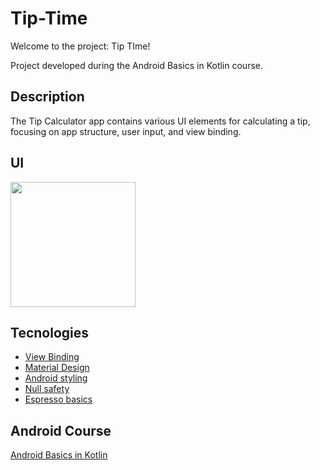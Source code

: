 # Tip-Time

Welcome to the project: Tip TIme!

Project developed during the Android Basics in Kotlin course.

## Description

The Tip Calculator app contains various UI elements for calculating a tip, focusing on app structure, user input, and view binding.

## UI

<div>
<img src="https://user-images.githubusercontent.com/92222426/208265523-f6a66d9f-1708-4c27-8b36-5541d61fc65a.jpg" width="200px"/>
</div>

## Tecnologies

* [View Binding](https://developer.android.com/topic/libraries/view-binding)
* [Material Design](https://m2.material.io/design/introduction)
* [Android styling](https://medium.com/androiddevelopers/android-styling-themes-vs-styles-ebe05f917578)
* [Null safety](https://kotlinlang.org/docs/null-safety.html)
* [Espresso basics](https://developer.android.com/training/testing/espresso/basics)

## Android Course
[Android Basics in Kotlin](https://developer.android.com/courses/android-basics-kotlin/course)
